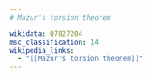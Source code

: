 ```yaml
---
# Mazur's torsion theorem

wikidata: Q7827204
msc_classification: 14
wikipedia_links:
  - "[[Mazur's torsion theorem]]"
---
```

